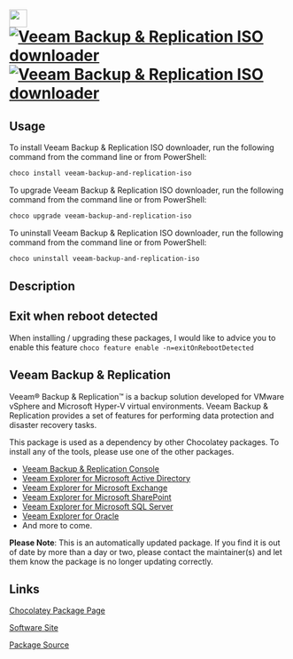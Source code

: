 ﻿# <img src="https://cdn.jsdelivr.net/gh/mkevenaar/chocolatey-packages@c47bdf43fc57a640b409a821fead080042245a3f/icons/veeam-backup-and-replication-iso.png" width="32" height="32"/> [![Veeam Backup & Replication ISO downloader](https://img.shields.io/chocolatey/v/veeam-backup-and-replication-iso.svg?label=Veeam+Backup+%26+Replication+ISO+downloader)](https://chocolatey.org/packages/veeam-backup-and-replication-iso) [![Veeam Backup & Replication ISO downloader](https://img.shields.io/chocolatey/dt/veeam-backup-and-replication-iso.svg)](https://chocolatey.org/packages/veeam-backup-and-replication-iso)

## Usage

To install Veeam Backup & Replication ISO downloader, run the following command from the command line or from PowerShell:

```powershell
choco install veeam-backup-and-replication-iso
```

To upgrade Veeam Backup & Replication ISO downloader, run the following command from the command line or from PowerShell:

```powershell
choco upgrade veeam-backup-and-replication-iso
```

To uninstall Veeam Backup & Replication ISO downloader, run the following command from the command line or from PowerShell:

```powershell
choco uninstall veeam-backup-and-replication-iso
```

## Description

## Exit when reboot detected

When installing / upgrading these packages, I would like to advice you to enable this feature `choco feature enable -n=exitOnRebootDetected`

## Veeam Backup & Replication

Veeam® Backup & Replication™ is a backup solution developed for VMware vSphere and Microsoft Hyper-V virtual environments. Veeam Backup & Replication provides a set of features for performing data protection and disaster recovery tasks.

This package is used as a dependency by other Chocolatey packages. To install any of the tools, please use one of the other packages.

- [Veeam Backup & Replication Console](https://chocolatey.org/packages/veeam-backup-and-replication-console)
- [Veeam Explorer for Microsoft Active Directory](https://chocolatey.org/packages/veeam-explorer-for-microsoft-active-directory)
- [Veeam Explorer for Microsoft Exchange](https://chocolatey.org/packages/veeam-explorer-for-microsoft-exchange)
- [Veeam Explorer for Microsoft SharePoint](https://chocolatey.org/packages/veeam-explorer-for-microsoft-sharepoint)
- [Veeam Explorer for Microsoft SQL Server](https://chocolatey.org/packages/veeam-explorer-for-microsoft-sql-server)
- [Veeam Explorer for Oracle](https://chocolatey.org/packages/veeam-explorer-for-oracle)
- And more to come.

**Please Note**: This is an automatically updated package. If you find it is
out of date by more than a day or two, please contact the maintainer(s) and
let them know the package is no longer updating correctly.


## Links

[Chocolatey Package Page](https://chocolatey.org/packages/veeam-backup-and-replication-iso)

[Software Site](http://www.veeam.com/)

[Package Source](https://github.com/mkevenaar/chocolatey-packages/tree/master/automatic/veeam-backup-and-replication-iso)

